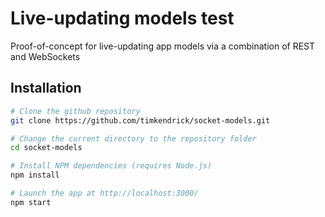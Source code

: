 # Live-updating models test

Proof-of-concept for live-updating app models via a combination of REST and WebSockets


## Installation

```bash
# Clone the github repository
git clone https://github.com/timkendrick/socket-models.git

# Change the current directory to the repository folder
cd socket-models

# Install NPM dependencies (requires Node.js)
npm install

# Launch the app at http://localhost:3000/
npm start
```
